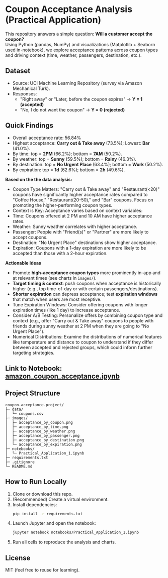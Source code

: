 # Coupon Acceptance Analysis (Practical Application)

This repository answers a simple question: **Will a customer accept the coupon?**  
Using Python (pandas, NumPy) and visualizations (Matplotlib + Seaborn used in-notebook), we explore acceptance patterns across coupon types and driving context (time, weather, passengers, destination, etc.).

## Dataset
- Source: UCI Machine Learning Repository (survey via Amazon Mechanical Turk).  
- Responses: 
  - "Right away" or "Later, before the coupon expires" → **Y = 1 (accepted)**
  - "No, I do not want the coupon" → **Y = 0 (rejected)**

## Quick Findings
- Overall acceptance rate: 56.84%
- Highest acceptance: **Carry out & Take away** (73.5%); Lowest: **Bar** (41.0%).
- By time: top = **2PM** (66.2%); bottom = **7AM** (50.2%).
- By weather: top = **Sunny** (59.5%); bottom = **Rainy** (46.3%).
- By destination: top = **No Urgent Place** (63.4%); bottom = **Work** (50.2%).
- By expiration: top = **1d** (62.6%); bottom = **2h** (49.6%).

**Based on the the data analysis:**

- Coupon Type Matters: "Carry out & Take away" and "Restaurant(<20)" coupons have significantly higher acceptance rates compared to "Coffee House," "Restaurant(20-50)," and "Bar" coupons. Focus on promoting the higher-performing coupon types.
- Context is Key: Acceptance varies based on context variables:
- Time: Coupons offered at 2 PM and 10 AM have higher acceptance rates.
- Weather: Sunny weather correlates with higher acceptance.
- Passenger: People with "Friend(s)" or "Partner" are more likely to accept coupons.
- Destination: "No Urgent Place" destinations show higher acceptance.
- Expiration: Coupons with a 1-day expiration are more likely to be accepted than those with a 2-hour expiration.

**Actionable Ideas**
- Promote **high-acceptance coupon types** more prominently in-app and at relevant times (see charts in `images/`).
- **Target timing & context**: push coupons when acceptance is historically higher (e.g., top time-of-day or with certain passengers/destinations).
- **Shorter expiration** can depress acceptance; test **expiration windows** that match when users are most receptive.
- Tune Expiration Windows: Consider offering coupons with longer expiration times (like 1 day) to increase acceptance.
- Consider A/B Testing: Personalize offers by combining coupon type and context (e.g., offer "Carry out & Take away" coupons to people with friends during sunny weather at 2 PM when they are going to "No Urgent Place").
- Numerical Distributions: Examine the distributions of numerical features like temperature and distance to coupon to understand if they differ between accepted and rejected groups, which could inform further targeting strategies.


## Link to Notebook: [amazon_coupon_acceptance.ipynb](https://github.com/ylucki/CouponAcceptanceAnalysis/blob/main/notebooks/amazon_coupon_acceptance.ipynb)
## Project Structure
```
coupon-acceptance-project/
├─ data/
│  └─ coupons.csv
├─ images/
│  ├─ acceptance_by_coupon.png
│  ├─ acceptance_by_time.png
│  ├─ acceptance_by_weather.png
│  ├─ acceptance_by_passenger.png
│  ├─ acceptance_by_destination.png
│  └─ acceptance_by_expiration.png
├─ notebooks/
│  └─ Practical_Application_1.ipynb
├─ requirements.txt
├─ .gitignore
└─ README.md
```

## How to Run Locally
1. Clone or download this repo.
2. (Recommended) Create a virtual environment.
3. Install dependencies:
   ```bash
   pip install -r requirements.txt
   ```
4. Launch Jupyter and open the notebook:
   ```bash
   jupyter notebook notebooks/Practical_Application_1.ipynb
   ```
5. Run all cells to reproduce the analysis and charts.

## License
MIT (feel free to reuse for learning).
